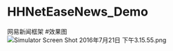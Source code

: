 # HHNetEaseNews_Demo
网易新闻框架
#效果图
![Simulator Screen Shot 2016年7月21日 下午3.15.55.png](http://upload-images.jianshu.io/upload_images/1303032-1be08aead1325415.png?imageMogr2/auto-orient/strip%7CimageView2/2/w/1240)
